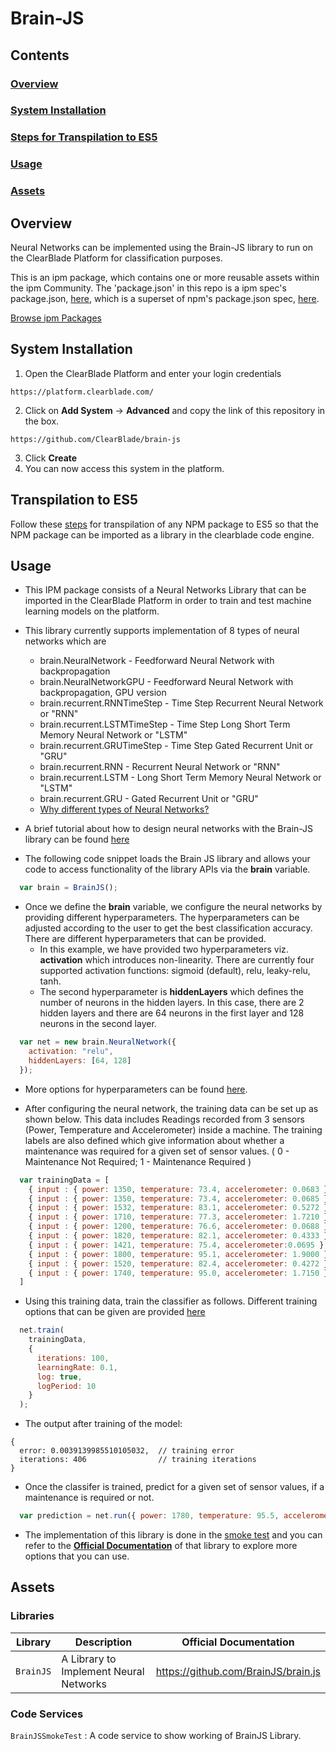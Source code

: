 # Brain-JS

## Contents

### [Overview](#overview-1)
### [System Installation](#system-installation)
### [Steps for Transpilation to ES5](#transpilation-to-es5)
### [Usage](#usage-1)
### [Assets](#assets-1)

## Overview

Neural Networks can be implemented using the Brain-JS library to run on the ClearBlade Platform for classification purposes.

This is an ipm package, which contains one or more reusable assets within the ipm Community. The 'package.json' in this repo is a ipm spec's package.json, [here](https://docs.clearblade.com/v/3/6-ipm/spec), which is a superset of npm's package.json spec, [here](https://docs.npmjs.com/files/package.json).

[Browse ipm Packages](https://ipm.clearblade.com)

## System Installation

1. Open the ClearBlade Platform and enter your login credentials
```
https://platform.clearblade.com/
```
2. Click on **Add System** -> **Advanced** and copy the link of this repository in the box.
```
https://github.com/ClearBlade/brain-js
```
3. Click **Create**
4. You can now access this system in the platform.

## Transpilation to ES5

Follow these [steps](https://github.com/ClearBlade/Machine-Learning-Node-Libraries/blob/master/README.md#steps-for-transpilation-to-es5-1) for transpilation of any NPM package to ES5 so that the NPM package can be imported as a library in the clearblade code engine.

## Usage

- This IPM package consists of a Neural Networks Library that can be imported in the ClearBlade Platform in order to train and test machine learning models on the platform.

- This library currently supports implementation of 8 types of neural networks which are
  - brain.NeuralNetwork - Feedforward Neural Network with backpropagation
  - brain.NeuralNetworkGPU - Feedforward Neural Network with backpropagation, GPU version
  - brain.recurrent.RNNTimeStep - Time Step Recurrent Neural Network or "RNN"
  - brain.recurrent.LSTMTimeStep - Time Step Long Short Term Memory Neural Network or "LSTM"
  - brain.recurrent.GRUTimeStep - Time Step Gated Recurrent Unit or "GRU"
  - brain.recurrent.RNN - Recurrent Neural Network or "RNN"
  - brain.recurrent.LSTM - Long Short Term Memory Neural Network or "LSTM"
  - brain.recurrent.GRU - Gated Recurrent Unit or "GRU"
  - [Why different types of Neural Networks?](https://github.com/BrainJS/brain.js#why-different-neural-network-types)

- A brief tutorial about how to design neural networks with the Brain-JS library can be found [here](https://scrimba.com/g/gneuralnetworks)

- The following code snippet loads the Brain JS library and allows your code to access functionality of the library APIs via the **brain** variable.

``` javascript
  var brain = BrainJS();
```

- Once we define the **brain** variable, we configure the neural networks by providing different hyperparameters. The hyperparameters can be adjusted according to the user to get the best classification accuracy. There are different hyperparameters that can be provided. 
  - In this example, we have provided two hyperparameters viz. **activation** which introduces non-linearity. There are currently four supported activation functions: sigmoid (default), relu, leaky-relu, tanh. 
  -  The second hyperparameter is **hiddenLayers** which defines the number of neurons in the hidden layers. In this case, there are 2 hidden layers and there are 64 neurons in the first layer and 128 neurons in the second layer.

``` javascript
  var net = new brain.NeuralNetwork({
    activation: "relu",
    hiddenLayers: [64, 128]
  });
```

- More options for hyperparameters can be found [here](https://github.com/BrainJS/brain.js#examples). 
 
- After configuring the neural network, the training data can be set up as shown below. This data includes Readings recorded from 3 sensors (Power, Temperature and Accelerometer) inside a machine. The training labels are also defined which give information about whether a maintenance was required for a given set of sensor values. ( 0 - Maintenance Not Required; 1 - Maintenance Required )

``` javascript
  var trainingData = [
    { input : { power: 1350, temperature: 73.4, accelerometer: 0.0683 }, output: { not_required : 0 } },
    { input : { power: 1350, temperature: 73.4, accelerometer: 0.0685 }, output: { not_required : 0 } }, 
    { input : { power: 1532, temperature: 83.1, accelerometer: 0.5272 }, output: { not_required : 0 } },
    { input : { power: 1710, temperature: 77.3, accelerometer: 1.7210 }, output: { required : 1 } }, 
    { input : { power: 1200, temperature: 76.6, accelerometer: 0.0688 }, output: { not_required : 0 } },
    { input : { power: 1820, temperature: 82.1, accelerometer: 0.4333 }, output: { required : 1 } },
    { input : { power: 1421, temperature: 75.4, accelerometer:0.0695 }, output: { not_required : 0 } },
    { input : { power: 1800, temperature: 95.1, accelerometer: 1.9000 }, output: { required : 1 } },
    { input : { power: 1520, temperature: 82.4, accelerometer: 0.4272 }, output: { not_required : 0 } },
    { input : { power: 1740, temperature: 95.0, accelerometer: 1.7150 }, output: { required : 1 } },
  ]
```

- Using this training data, train the classifier as follows. Different training options that can be given are provided [here](https://github.com/BrainJS/brain.js#training-options)

``` javascript
  net.train( 
    trainingData,     
    {
      iterations: 100,
      learningRate: 0.1,
      log: true,
      logPeriod: 10
    }
  );
```

- The output after training of the model:

```
{
  error: 0.0039139985510105032,  // training error
  iterations: 406                // training iterations
}
```

- Once the classifer is trained, predict for a given set of sensor values, if a maintenance is required or not.
``` javascript
  var prediction = net.run({ power: 1780, temperature: 95.5, accelerometer: 1.8120 });
```

- The implementation of this library is done in the [smoke test](https://github.com/ClearBlade/brain-js/blob/master/code/services/BrainJSSmokeTest/BrainJSSmokeTest.js) and you can refer to the [**Official Documentation**](https://github.com/BrainJS/brain.js) of that library to explore more options that you can use.  

## Assets

### Libraries 

| Library  | Description  | Official Documentation |   
|---|---|---|
| ``` BrainJS ```  | A Library to Implement Neural Networks | https://github.com/BrainJS/brain.js  | 

### Code Services

``` BrainJSSmokeTest ``` : A code service to show working of BrainJS Library.
